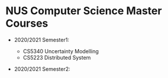 # NUS Computer Science Master Courses

* 2020/2021 Semester1:
  - CS5340 Uncertainty Modelling 
  - CS5223 Distributed System
 
* 2020/2021 Semester2:
  
